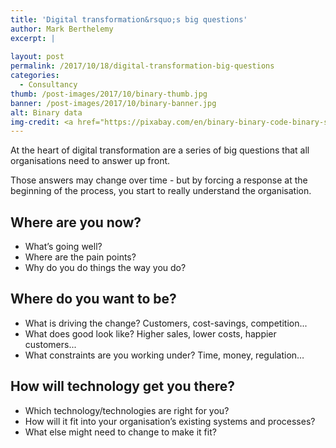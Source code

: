 ```yaml
---
title: 'Digital transformation&rsquo;s big questions'
author: Mark Berthelemy
excerpt: |
   
layout: post
permalink: /2017/10/18/digital-transformation-big-questions
categories:
  - Consultancy
thumb: /post-images/2017/10/binary-thumb.jpg
banner: /post-images/2017/10/binary-banner.jpg
alt: Binary data
img-credit: <a href="https://pixabay.com/en/binary-binary-code-binary-system-2689157/" target="_blank">Pixabay</a>
---
```

At the heart of digital transformation are a series of big questions that all organisations need to answer up front.

Those answers may change over time - but by forcing a response at the beginning of the process, you start to really understand the organisation.

## Where are you now?

- What’s going well?
- Where are the pain points?
- Why do you do things the way you do?

## Where do you want to be?

- What is driving the change? Customers, cost-savings, competition...
- What does good look like? Higher sales, lower costs, happier customers...
- What constraints are you working under? Time, money, regulation…

## How will technology get you there?

- Which technology/technologies are right for you?
- How will it fit into your organisation’s existing systems and processes?
- What else might need to change to make it fit?
